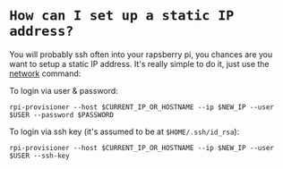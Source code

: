 # `How can I set up a static IP address?`

You will probably ssh often into your rapsberry pi, you chances are you want to setup a static IP address. It's really simple to do it, just use the [network](../commands/network.md) command:

To login via user & password:

```shell
rpi-provisioner --host $CURRENT_IP_OR_HOSTNAME --ip $NEW_IP --user $USER --password $PASSWORD
```

To login via ssh key (it's assumed to be at `$HOME/.ssh/id_rsa`):

```shell
rpi-provisioner --host $CURRENT_IP_OR_HOSTNAME --ip $NEW_IP --user $USER --ssh-key
```
